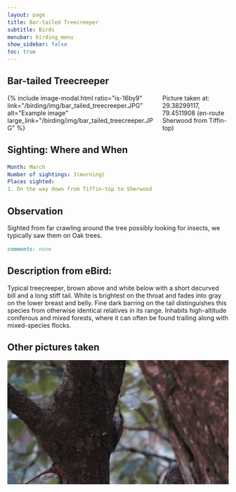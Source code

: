 ```yaml
---
layout: page
title: Bar-tailed Treecreeper
subtitle: Birds
menubar: birding_menu
show_sidebar: false
toc: true
---
```


## Bar-tailed Treecreeper

<div class="columns">
<div class="column is-6">
{% include image-modal.html ratio="is-16by9" link="/birding/img/bar_tailed_treecreeper.JPG" alt="Example image" large_link="/birding/img/bar_tailed_treecreeper.JPG" %}
</div>
<div class="column is-6">
Picture taken at: 29.38299117, 79.4511908 (en-route Sherwood from Tiffin-top)
</div>
</div>

## Sighting: Where and When
```yaml
Month: March
Number of sightings: 3(morning)
Places sighted: 
1. On the way down from Tiffin-top to Sherwood
```

## Observation
Sighted from far crawling around the tree possibly looking for insects, we typically saw them on Oak trees.

```markdown
comments: none
```
## Description from eBird:
Typical treecreeper, brown above and white below with a short decurved bill and a long stiff tail. White is brightest on the throat and fades into gray on the lower breast and belly. Fine dark barring on the tail distinguishes this species from otherwise identical relatives in its range. Inhabits high-altitude coniferous and mixed forests, where it can often be found trailing along with mixed-species flocks.

## Other pictures taken
![Bar-tailed Treecreeper 1](/birding/img/bar_tailed_treecreeper1.JPG)